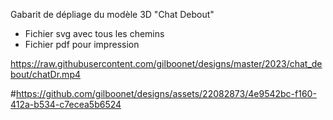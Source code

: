Gabarit de dépliage du modèle 3D "Chat Debout"

- Fichier svg avec tous les chemins
- Fichier pdf pour impression

https://raw.githubusercontent.com/gilboonet/designs/master/2023/chat_debout/chatDr.mp4

#https://github.com/gilboonet/designs/assets/22082873/4e9542bc-f160-412a-b534-c7ecea5b6524


